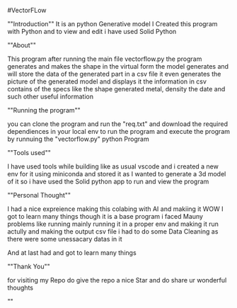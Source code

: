 #VectorFLow 

""Introduction"" 
It is an python Generative model 
I Created this program with Python and to view and edit i have used Solid Python

""About""

This program after running the main file vectorflow.py the program generates and makes the shape in the virtual form
the model generates and will store the data of the generated part in a csv file 
it even generates the picture of the generated model and displays it the information in csv contains of the 
specs like the shape generated metal, density the date and such other useful information

""Running the program""

you can clone the program and run the "req.txt" and download the required dependiences in your local env to run the program 
and execute the program by runnuing the "vectorflow.py" python Program

""Tools used""

I have used tools while building like as usual vscode and i created a new env for it using miniconda and stored it 
as I wanted to generate a 3d model of it so i have used the Solid python app to run and view the program

""Personal Thought""

I had a nice expreience making this colabing with AI and makiing it WOW I got to learn many things though it is a base program i faced Mauny problems
like running mainly running it in a proper env and making it run actully and making the output csv file i had to do some Data Cleaning as there were some unessacary datas in it 

And at last had and got to learn many things 

""Thank You""

for visiting my Repo do give the repo a nice Star and do share ur wonderful thoughts 

""
